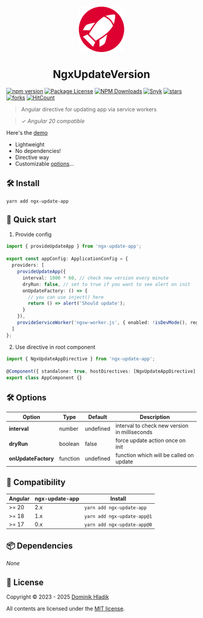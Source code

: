 <p align="center">
  <a href="https://github.com/Celtian/ngx-update-app" target="blank"><img src="assets/logo.svg?sanitize=true" alt="" width="120"></a>
  <h1 align="center">NgxUpdateVersion</h1>
</p>

[![npm version](https://badge.fury.io/js/ngx-update-app.svg)](https://badge.fury.io/js/ngx-update-app)
[![Package License](https://img.shields.io/npm/l/ngx-update-app.svg)](https://www.npmjs.com/ngx-update-app)
[![NPM Downloads](https://img.shields.io/npm/dm/ngx-update-app.svg)](https://www.npmjs.com/ngx-update-app)
[![Snyk](https://snyk.io//advisor/npm-package/ngx-update-app/badge.svg)](https://snyk.io//advisor/npm-package/ngx-update-app)
[![stars](https://badgen.net/github/stars/celtian/ngx-update-app)](https://github.com/celtian/ngx-update-app/)
[![forks](https://badgen.net/github/forks/celtian/ngx-update-app)](https://github.com/celtian/ngx-update-app/)
[![HitCount](http://hits.dwyl.com/celtian/ngx-update-app.svg)](http://hits.dwyl.com/celtian/ngx-update-app)

> Angular directive for updating app via service workers

> ✓ _Angular 20 compatible_

Here's the [demo](http://celtian.github.io/ngx-update-app/)

- Lightweight
- No dependencies!
- Directive way
- Customizable [options](#options)...

## 🛠️ Install

```terminal
yarn add ngx-update-app
```

## 🚀 Quick start

1. Provide config

```typescript
import { provideUpdateApp } from 'ngx-update-app';

export const appConfig: ApplicationConfig = {
  providers: [
    provideUpdateApp({
      interval: 1000 * 60, // check new version every minute
      dryRun: false, // set to true if you want to see alert on init
      onUpdateFactory: () => {
        // you can use inject() here
        return () => alert('Should update');
      }
    }),
    provideServiceWorker('ngsw-worker.js', { enabled: !isDevMode(), registrationStrategy: 'registerWhenStable:30000' })
  ]
};
```

2. Use directive in root component

```typescript
import { NgxUpdateAppDirective } from 'ngx-update-app';

@Component({ standalone: true, hostDirectives: [NgxUpdateAppDirective] })
export class AppComponent {}
```

## 🛠️ Options

| Option              | Type     | Default   | Description                                   |
| ------------------- | -------- | --------- | --------------------------------------------- |
| **interval**        | number   | undefined | interval to check new version in milliseconds |
| **dryRun**          | boolean  | false     | force update action once on init              |
| **onUpdateFactory** | function | undefined | function which will be called on update       |

## 🔧 Compatibility

| Angular | ngx-update-app | Install                     |
| ------- | -------------- | --------------------------- |
| >= 20   | 2.x            | `yarn add ngx-update-app`   |
| >= 18   | 1.x            | `yarn add ngx-update-app@1` |
| >= 17   | 0.x            | `yarn add ngx-update-app@0` |

## 📦 Dependencies

_None_

## 🪪 License

Copyright &copy; 2023 - 2025 [Dominik Hladik](https://github.com/Celtian)

All contents are licensed under the [MIT license].

[mit license]: LICENSE
